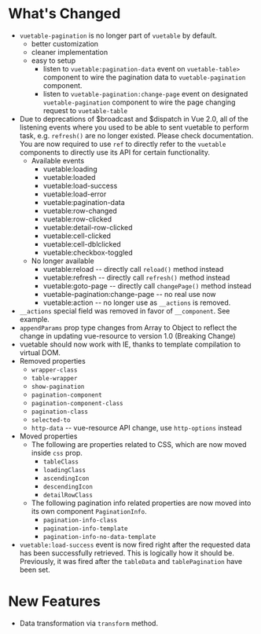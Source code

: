 # What's Changed
- `vuetable-pagination` is no longer part of `vuetable` by default.
    + better customization
    + cleaner implementation
    + easy to setup
        * listen to `vuetable:pagination-data` event on `vuetable-table>` component to wire the pagination data to `vuetable-pagination` component.
        * listen to `vuetable-pagination:change-page` event on designated `vuetable-pagination` component to wire the page changing request to `vuetable-table`
- Due to deprecations of $broadcast and $dispatch in Vue 2.0, all of the listening events where you used to be able to sent vuetable to perform task, e.g. `refresh()` are no longer existed. Please check documentation. You are now required to use `ref` to directly refer to the `vuetable` components to directly use its API for certain functionality.
    + Available events
        * vuetable:loading
        * vuetable:loaded
        * vuetable:load-success
        * vuetable:load-error
        * vuetable:pagination-data
        * vuetable:row-changed
        * vuetable:row-clicked
        * vuetable:detail-row-clicked
        * vuetable:cell-clicked
        * vuetable:cell-dblclicked
        * vuetable:checkbox-toggled
    + No longer available
        * vuetable:reload -- directly call `reload()` method instead
        * vuetable:refresh -- directly call `refresh()` method instead
        * vuetable:goto-page -- directly call `changePage()` method instead
        * vuetable-pagination:change-page -- no real use now
        * vuetable:action -- no longer use as `__actions` is removed.
- `__actions` special field was removed in favor of `__component`. See example.
- `appendParams` prop type changes from Array to Object to reflect the change in updating vue-resource to version 1.0 (Breaking Change)
- vuetable should now work with IE, thanks to template compilation to virtual DOM.
- Removed properties
    + `wrapper-class`
    + `table-wrapper`
    + `show-pagination`
    + `pagination-component`
    + `pagination-component-class`
    + `pagination-class`
    + `selected-to`
    + `http-data` -- vue-resource API change, use `http-options` instead
- Moved properties
    + The following are properties related to CSS, which are now moved inside `css` prop.
        * `tableClass`
        * `loadingClass`
        * `ascendingIcon`
        * `descendingIcon`
        * `detailRowClass`
    + The following pagination info related properties are now moved into its own component `PaginationInfo`.
        * `pagination-info-class`
        * `pagination-info-template`
        * `pagination-info-no-data-template`
- `vuetable:load-success` event is now fired right after the requested data has been successfully retrieved. This is logically how it should be. Previously, it was fired after the `tableData` and `tablePagination` have been set.

# New Features
- Data transformation via `transform` method.



